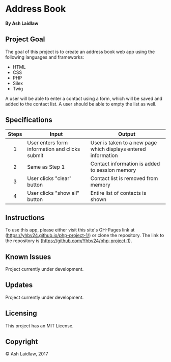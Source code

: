 # Address Book
#### By Ash Laidlaw

## Project Goal

The goal of this project is to create an address book web app using the following languages and frameworks:

* HTML
* CSS
* PHP
* Silex
* Twig

A user will be able to enter a contact using a form, which will be saved and added to the contact list. A user should be able to empty the list as well.

## Specifications

| Steps | Input | Output |
| :------: | ------ | ------ |
| 1 | User enters form information and clicks submit | User is taken to a new page which displays entered information |
| 2 | Same as Step 1 | Contact information is added to session memory |
| 3 | User clicks "clear" button | Contact list is removed from memory |
| 4 | User clicks "show all" button | Entire list of contacts is shown |

## Instructions

To use this app, please either visit this site's GH-Pages link at (https://yhbv24.github.io/php-project-1/) or clone the repository. The link to the repository is (https://github.com/Yhbv24/php-project-1).

## Known Issues

Project currently under development.

## Updates

Project currently under development.

## Licensing

This project has an MIT License.

## Copyright

© Ash Laidlaw, 2017
